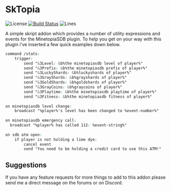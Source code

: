 # SkTopia
![License](https://img.shields.io/github/license/Jazzkuh/SkTopia)
[![Build Status](https://jenkins.jazzkuh.com/job/SkTopia/badge/icon)](https://jenkins.jazzkuh.com/job/SkTopia/)
![Lines](https://img.shields.io/tokei/lines/github/Jazzkuh/SkTopia)

A simple skript addon which provides a number of utility expressions and events for the MinetopiaSDB plugin. To help you get on your way with this plugin i've inserted a few quick examples down below.

```css
command /stats:
    trigger:
        send "&3Level: &b%the minetopiasdb level of player%"
        send "&3Prefix: &b%the minetopiasdb prefix of player%"
        send "&3LuckyShards: &b%luckyshards of player%"
        send "&3GrayShards: &b%grayshards of player%"
        send "&3GoldShards: &b%goldshards of player%"
        send "&3GrayCoins: &b%graycoins of player%"
        send "&3Playtime: &b%the minetopiasdb playtime of player%"
        send "&3Fitness: &b%the minetopiasdb fitness of player%"
 
on minetopiasdb level change:
    broadcast "%player%'s level has been changed to %event-number%"
 
on minetopiasdb emergency call:
  broadcast "%player% has called 112: %event-string%"
 
on sdb atm open:
    if player is not holding a lime dye:
        cancel event
        send "You need to be holding a credit card to use this ATM!"
```


## Suggestions
If you have any feature requests for more things to add to this addon please send me a direct message on the forums or on Discord.
